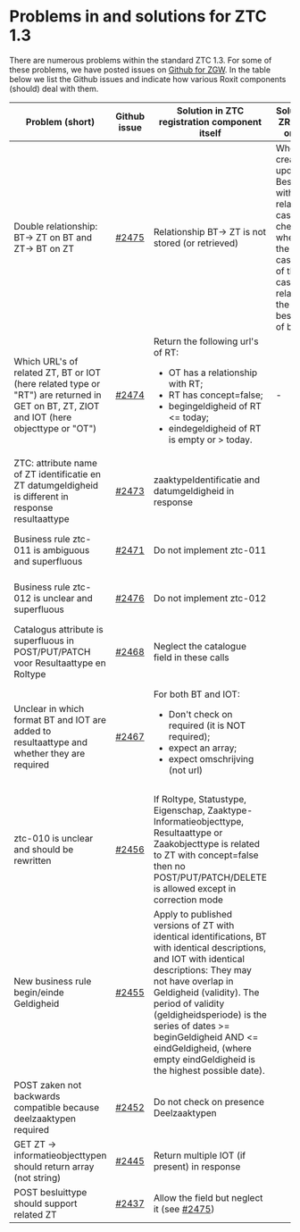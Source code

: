 # Problems in and solutions for ZTC 1.3

There are numerous problems within the standard ZTC 1.3.
For some of these problems, we have posted issues on [Github for ZGW](https://github.com/VNG-Realisatie/gemma-zaken/issues).
In the table below we list the Github issues and indicate how various Roxit components (should) deal with them. 

| Problem (short) | Github issue | Solution in ZTC registration component itself | Solution in ZRC, BRC or DRC | Solution in ZTC config app (PMA process, casetype management) | Solution in client app |
|-----------------|--------------|-------------------------------------------------|-------------------------------|-------------------------------------------------------------------|-------------------------|
| Double relationship: BT-> ZT on BT and ZT-> BT on ZT | [#2475](https://github.com/VNG-Realisatie/gemma-zaken/issues/2475) | Relationship BT-> ZT is not stored (or retrieved) | When creating or updating a Besluit with a related case, check whether the casetype of the case is related to the besluittype of besluit | Only allow config on ZT->BT. Do not give the possibility BT-> ZT | Retrieve possible BT's by a GET on ZT. The get on BT will not return ZT's |
| Which URL's of related ZT, BT or IOT (here related type or "RT") are returned in GET on BT, ZT, ZIOT and IOT (here objecttype or "OT") | [#2474](https://github.com/VNG-Realisatie/gemma-zaken/issues/2474) | Return the following url's of RT: <ul><li>OT has a relationship with RT;</li><li>RT has concept=false;</li><li>begingeldigheid of RT <= today;</li><li>eindegeldigheid of RT is empty or > today.</li></ul> | - | If the name (= description, identification) of RT also is available in the response - show that. Otherwise do a GET on the RT and show its name. | - |
| ZTC: attribute name of ZT identificatie en ZT datumgeldigheid is different in response resultaattype | [#2473](https://github.com/VNG-Realisatie/gemma-zaken/issues/2473) | zaaktypeIdentificatie and datumgeldigheid in response | | use zaaktypeIdentificatie and datumgeldigheid from response |  |
| Business rule ztc-011 is ambiguous and superfluous | [#2471](https://github.com/VNG-Realisatie/gemma-zaken/issues/2471) | Do not implement ztc-011 | | Do not implement ztc-011. Do use ztc-010 (with adjustments - see below) and ztc-009 |  |
| Business rule ztc-012 is unclear and superfluous | [#2476](https://github.com/VNG-Realisatie/gemma-zaken/issues/2476) | Do not implement ztc-012 | | Do not implement ztc-012. Do use ztc-010 (with adjustments - see below) and ztc-009 |  |
| Catalogus attribute is superfluous in POST/PUT/PATCH voor Resultaattype en Roltype | [#2468](https://github.com/VNG-Realisatie/gemma-zaken/issues/2468) | Neglect the catalogue field in these calls | | Don't implement a possibility to add a catalogue to Resultaattype en Roltype |  |
| Unclear in which format BT and IOT are added to resultaattype and whether they are required | [#2467](https://github.com/VNG-Realisatie/gemma-zaken/issues/2467) | For both BT and IOT: <ul><li>Don't check on required (it is NOT required);</li><li>expect an array;</li><li>expect omschrijving (not url)</li></ul> | | For both BT and IOT: <ul><li>Don't check on required (it is NOT required);</li><li>support multiple (array);</li><li>show omschrijving (not url)</li></ul> |  |
| ztc-010 is unclear and should be rewritten | [#2456](https://github.com/VNG-Realisatie/gemma-zaken/issues/2456) | If Roltype, Statustype, Eigenschap, Zaaktype-Informatieobjecttype, Resultaattype or Zaakobjecttype is related to ZT with concept=false then no POST/PUT/PATCH/DELETE is allowed except in correction mode | | If Roltype, Statustype, Eigenschap, Zaaktype-Informatieobjecttype, Resultaattype or Zaakobjecttype is related to ZT with concept=false then no POST/PUT/PATCH/DELETE is allowed except in correction mode |  |
| New business rule begin/einde Geldigheid | [#2455](https://github.com/VNG-Realisatie/gemma-zaken/issues/2455) | Apply to published versions of ZT with identical identifications, BT with identical descriptions, and IOT with identical descriptions: They may not have overlap in Geldigheid (validity). The period of validity (geldigheidsperiode) is the series of dates >= beginGeldigheid AND <= eindGeldigheid, (where empty eindGeldigheid is the highest possible date). | | Apply to published versions of ZT with identical identifications, BT with identical descriptions, and IOT with identical descriptions: They may not have overlap in Geldigheid (validity). The period of validity (geldigheidsperiode) is the series of dates >= beginGeldigheid AND <= eindGeldigheid, (where empty eindGeldigheid is the highest possible date). |  |
| POST zaken not backwards compatible because deelzaaktypen required | [#2452](https://github.com/VNG-Realisatie/gemma-zaken/issues/2452) | Do not check on presence Deelzaaktypen | | Do not require deelzaaktypen |  |
| GET ZT -> informatieobjecttypen should return array (not string) | [#2445](https://github.com/VNG-Realisatie/gemma-zaken/issues/2445) | Return multiple IOT (if present) in response | | Support multiple IOT in response | Support multiple IOT in response |
| POST besluittype should support related ZT | [#2437](https://github.com/VNG-Realisatie/gemma-zaken/issues/2437) | Allow the field but neglect it (see [#2475](https://github.com/VNG-Realisatie/gemma-zaken/issues/2475)) | | Do not support this attribute (see [#2475](https://github.com/VNG-Realisatie/gemma-zaken/issues/2475)) |  |
